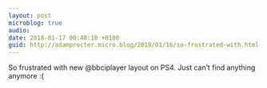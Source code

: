 ```yaml
---
layout: post
microblog: true
audio: 
date: 2018-01-17 00:40:10 +0100
guid: http://adamprocter.micro.blog/2018/01/16/so-frustrated-with.html
---
```

So frustrated with new @bbciplayer layout on PS4. Just can’t find anything anymore :( 
